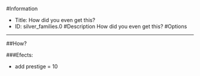 #Information
 - Title: How did you even get this?
 - ID: silver_families.0
#Description
How did you even get this?
#Options

___
##How?

###Efects:<ul><li>add prestige = 10</li></ul>
